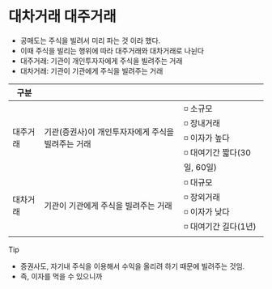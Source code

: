 # 대차거래 대주거래

* 공매도는 주식을 빌려서 미리 파는 것 이라 했다.
* 이때 주식을 빌리는 행위에 따라 대주거래와 대차거래로 나뉜다
* 대주거래: 기관이 개인투자자에게 주식을 빌려주는 거래
* 대차거래: 기관이 기관에게 주식을 빌려주는 거래

| 구분     |                                                    |                                                              |
| -------- | -------------------------------------------------- | ------------------------------------------------------------ |
| 대주거래 | 기관(증권사)이 개인투자자에게 주식을 빌려주는 거래 | ◽️ 소규모<br />◽️ 장내거래<br />◽️ 이자가 높다<br />◽️ 대여기간 짧다(30일, 60일) |
| 대차거래 | 기관이 기관에게 주식을 빌려주는 거래               | ◽️ 대규모<br />◽️ 장외거래<br />◽️ 이자가 낮다<br />◽️ 대여기간 길다(1년) |

> [!TIP]
>
> * 증권사도, 자기내 주식을 이용해서 수익을 올리려 하기 때문에 빌려주는 것임.
> * 즉, 이자를 먹을 수 있으니까

